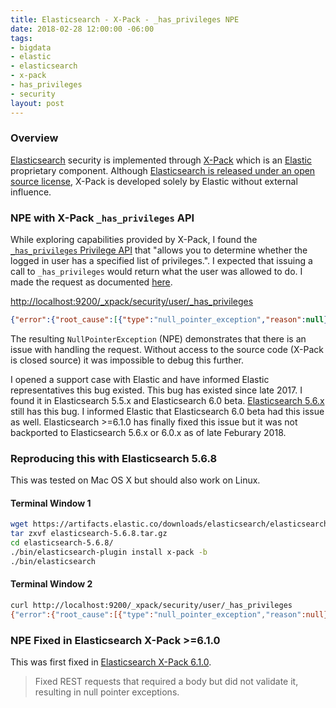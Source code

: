 ```yaml
---
title: Elasticsearch - X-Pack - _has_privileges NPE
date: 2018-02-28 12:00:00 -06:00
tags:
- bigdata
- elastic
- elasticsearch
- x-pack
- has_privileges
- security
layout: post
---
```


### Overview
[Elasticsearch](https://www.elastic.co/products/elasticsearch) security is implemented through [X-Pack](https://www.elastic.co/guide/en/x-pack/current/xpack-introduction.html) which is an [Elastic](https://www.elastic.co/) proprietary component. Although [Elasticsearch is released under an open source license](https://github.com/elastic/elasticsearch), X-Pack is developed solely by Elastic without external influence. 

### NPE with X-Pack `_has_privileges` API
While exploring capabilities provided by X-Pack, I found the [`_has_privileges` Privilege API](https://www.elastic.co/guide/en/elasticsearch/reference/current/security-api-privileges.html) that "allows you to determine whether the logged in user has a specified list of privileges.". I expected that issuing a call to `_has_privileges` would return what the user was allowed to do. I made the request as documented [here](https://www.elastic.co/guide/en/elasticsearch/reference/current/security-api-privileges.html#_request_41).

[http://localhost:9200/_xpack/security/user/_has_privileges](http://localhost:9200/_xpack/security/user/_has_privileges)
```json
{"error":{"root_cause":[{"type":"null_pointer_exception","reason":null}],"type":"null_pointer_exception","reason":null},"status":500}
```

The resulting `NullPointerException` (NPE) demonstrates that there is an issue with handling the request. Without access to the source code (X-Pack is closed source) it was impossible to debug this further.

I opened a support case with Elastic and have informed Elastic representatives this bug existed. This bug has existed since late 2017. I found it in Elasticsearch 5.5.x and Elasticsearch 6.0 beta. [Elasticsearch 5.6.x](https://www.elastic.co/guide/en/x-pack/5.6/xpack-change-list.html) still has this bug. I informed Elastic that Elasticsearch 6.0 beta had this issue as well. Elasticsearch >=6.1.0 has finally fixed this issue but it was not backported to Elasticsearch 5.6.x or 6.0.x as of late Feburary 2018.

### Reproducing this with Elasticsearch 5.6.8
This was tested on Mac OS X but should also work on Linux.

#### Terminal Window 1
```bash
wget https://artifacts.elastic.co/downloads/elasticsearch/elasticsearch-5.6.8.tar.gz
tar zxvf elasticsearch-5.6.8.tar.gz
cd elasticsearch-5.6.8/
./bin/elasticsearch-plugin install x-pack -b
./bin/elasticsearch
```

#### Terminal Window 2
```bash
curl http://localhost:9200/_xpack/security/user/_has_privileges
{"error":{"root_cause":[{"type":"null_pointer_exception","reason":null}],"type":"null_pointer_exception","reason":null},"status":500}
```

### NPE Fixed in Elasticsearch X-Pack >=6.1.0
This was first fixed in [Elasticsearch X-Pack 6.1.0](https://www.elastic.co/guide/en/elasticsearch/reference/current/xes-6.1.0.html#xes-bug-6.1.0).

> Fixed REST requests that required a body but did not validate it, resulting in null pointer exceptions.

